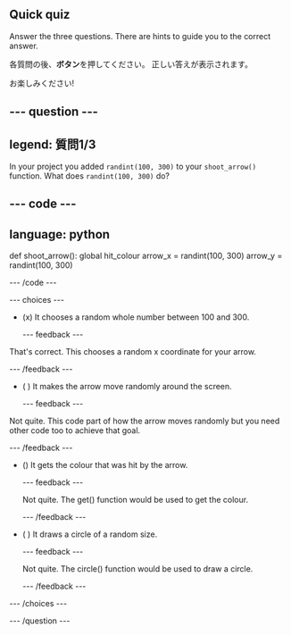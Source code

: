 ## Quick quiz

Answer the three questions. There are hints to guide you to the correct answer.

各質問の後、**ボタン**を押してください。 正しい答えが表示されます。

お楽しみください!

--- question ---
---
legend: 質問1/3
---
In your project you added `randint(100, 300)` to your `shoot_arrow()` function. What does `randint(100, 300)` do?

--- code ---
---
language: python
---

def shoot_arrow(): global hit_colour arrow_x = randint(100, 300) arrow_y = randint(100, 300)

--- /code ---

--- choices ---

- (x) It chooses a random whole number between 100 and 300.

  --- feedback ---

That's correct. This chooses a random x coordinate for your arrow.

  --- /feedback ---

- ( ) It makes the arrow move randomly around the screen.

  --- feedback ---

Not quite. This code part of how the arrow moves randomly but you need other code too to achieve that goal.

  --- /feedback ---

- () It gets the colour that was hit by the arrow.

  --- feedback ---

  Not quite. The get() function would be used to get the colour.

  --- /feedback ---

- ( ) It draws a circle of a random size.

  --- feedback ---

  Not quite. The circle() function would be used to draw a circle.

  --- /feedback ---

--- /choices ---

--- /question ---
